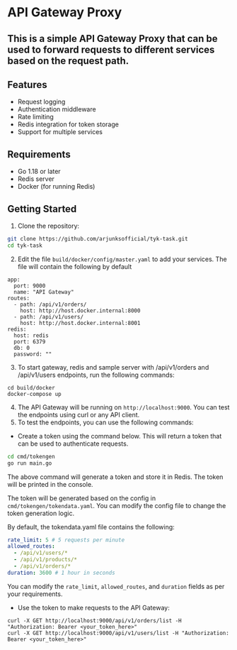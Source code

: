 # API Gateway Proxy

## This is a simple API Gateway Proxy that can be used to forward requests to different services based on the request path.

## Features

- Request logging
- Authentication middleware
- Rate limiting
- Redis integration for token storage
- Support for multiple services

## Requirements

- Go 1.18 or later
- Redis server
- Docker (for running Redis)

## Getting Started

1. Clone the repository:

```bash
git clone https://github.com/arjunksofficial/tyk-task.git
cd tyk-task
```

2. Edit the file `build/docker/config/master.yaml` to add your services. The file will contain the following by default

```
app:
  port: 9000
  name: "API Gateway"
routes:
  - path: /api/v1/orders/
    host: http://host.docker.internal:8000
  - path: /api/v1/users/
    host: http://host.docker.internal:8001
redis:
  host: redis
  port: 6379
  db: 0
  password: ""
```

3. To start gateway, redis and sample server with /api/v1/orders and /api/v1/users endpoints, run the following commands:

```
cd build/docker
docker-compose up
```

4. The API Gateway will be running on `http://localhost:9000`. You can test the endpoints using curl or any API client.
5. To test the endpoints, you can use the following commands:

- Create a token using the command below. This will return a token that can be used to authenticate requests.

```bash
cd cmd/tokengen
go run main.go
```

The above command will generate a token and store it in Redis. The token will be printed in the console.

The token will be generated based on the config in `cmd/tokengen/tokendata.yaml`. You can modify the config file to change the token generation logic.

By default, the tokendata.yaml file contains the following:

```yaml
rate_limit: 5 # 5 requests per minute
allowed_routes:
  - /api/v1/users/*
  - /api/v1/products/*
  - /api/v1/orders/*
duration: 3600 # 1 hour in seconds
```

You can modify the `rate_limit`, `allowed_routes`, and `duration` fields as per your requirements.

- Use the token to make requests to the API Gateway:

```
curl -X GET http://localhost:9000/api/v1/orders/list -H "Authorization: Bearer <your_token_here>"
curl -X GET http://localhost:9000/api/v1/users/list -H "Authorization: Bearer <your_token_here>"
```

